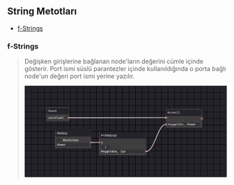 ## String Metotları

- [f-Strings](#f-Strings)


### f-Strings

> Değişken girişlerine bağlanan node'ların değerini cümle içinde gösterir. Port ismi süslü parantezler içinde kullanıldığında o porta bağlı node'un değeri port ismi yerine yazılır.
>
> ![f-Strings Node](https://github.com/Apegra/Software-Teacher/blob/main/Node-Grupları/String-Metotları/images/f-Strings.png?raw=true)
